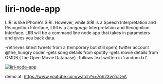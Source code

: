 # liri-node-app

LIRI is like iPhone's SIRI. However, while SIRI is a Speech Interpretation and Recognition Interface, LIRI is a _Language_ Interpretation and Recognition Interface. LIRI will be a command line node app that takes in parameters and gives you back data.


-retrieves latest tweets from a (temporary but still open) twitter account @the_hungry coder
-gets song details from spotify
-gets movie details from OMDB (The Open Movie Database)
-follows text written in 'random.txt'

<a href="//gifs.com/embed/liri-node-app-L85xR4"><img src="https://j.gifs.com/L85xR4.gif" title="liri-node-app"/></a>


demo at: https://www.youtube.com/watch?v=7ph2Xw2cDeA
